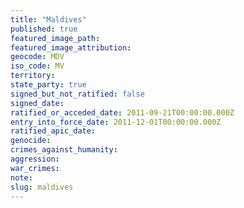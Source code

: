 ```yaml
---
title: "Maldives"
published: true
featured_image_path:
featured_image_attribution:
geocode: MDV
iso_code: MV
territory:
state_party: true
signed_but_not_ratified: false
signed_date:
ratified_or_acceded_date: 2011-09-21T00:00:00.000Z
entry_into_force_date: 2011-12-01T00:00:00.000Z
ratified_apic_date:
genocide:
crimes_against_humanity:
aggression:
war_crimes:
note:
slug: maldives
---
```

